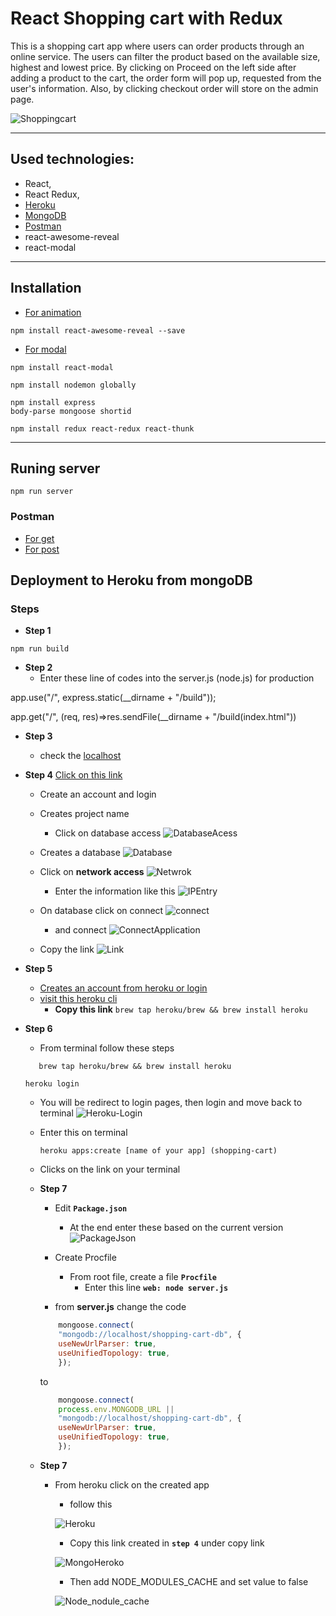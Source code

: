 # React Shopping cart with Redux

This is a shopping cart app where users can order products through  an online service.
The users can filter the product based on the available size, highest and lowest price. By clicking on Proceed on the left side after adding a product to the cart, the order form will pop up, requested from the user's information. Also, by clicking checkout order will store on the admin page.

![Shoppingcart](/img/ShoppingCart.png)

---
 ## Used technologies: 
- React, 
- React Redux,
- [Heroku](https://www.heroku.com)
- [MongoDB](https://www.mongodb.com/)
- [Postman](https://www.postman.com/)
- react-awesome-reveal
- react-modal

---
## Installation 
- [For animation ](https://www.npmjs.com/package/react-awesome-reveal)
```shell
npm install react-awesome-reveal --save
```

- [For modal ](https://www.npmjs.com/package/react-modal)
```shell
npm install react-modal
```

```shell
npm install nodemon globally 
```

```shell
npm install express 
body-parse mongoose shortid
```


```shell
npm install redux react-redux react-thunk
```

---
## Runing server

```shell
npm run server
```

### Postman
- [For get](http://localhost:5000/api/products)
- [For post](http://localhost:5000/api/products)


## Deployment to Heroku from mongoDB

### Steps
- **Step 1**

```shell
npm run build
```

- **Step 2**
    -   Enter these line of codes into the server.js (node.js) for production 

app.use("/", express.static(__dirname + "/build"));

app.get("/", (req, res)=>res.sendFile(__dirname + "/build(index.html"))

- **Step 3**
    - check the [localhost](http://localhost:5000/)

- **Step 4**
    [Click on this link](https://www.mongodb.com/cloud)
    - Create an account and login

    - Creates project name
        - Click on database access
        ![DatabaseAcess](/img/DatabaseAccess.png)

    - Creates  a database
        ![Database](/img/Database.png)

    - Click on **network access**
        ![Netwrok](/img/Netwrok.png)

        - Enter the information like this
        ![IPEntry](/img/IPEntry.png)
    

    - On database click on connect 
        ![connect](/img/Connect.png)

        - and connect 
        ![ConnectApplication](/img/ConnectApplication.png)
    
    - Copy the link
        ![Link](/img/Link.png)

- **Step 5**    
    - [Creates an account from heroku or login](https://id.heroku.com/login)
    - [visit this heroku cli](https://devcenter.heroku.com/articles/heroku-cli)
        - **Copy this link** 
            `brew tap heroku/brew && brew install heroku`

- **Step 6**  
    - From terminal follow these steps

     ```shell
        brew tap heroku/brew && brew install heroku
    ```

    ```shell
    heroku login 
    ```
    - You will be redirect to login pages, then login and move back to terminal 
        ![Heroku-Login](/img/Herokulogin.png)

    - Enter this on terminal
        ```shell
        heroku apps:create [name of your app] (shopping-cart)
        ```
    - Clicks on the link on your terminal 

    - **Step 7** 
        - Edit **`Package.json`**
            - At the end enter these based on the current version
            ![PackageJson](/img/PackageJson.png)

        - Create Procfile 
            - From root file, create a file **`Procfile`**
                - Enter this line **`web: node server.js`**
        - from **server.js** change the code
        ```js
            mongoose.connect(
            "mongodb://localhost/shopping-cart-db", {
            useNewUrlParser: true,
            useUnifiedTopology: true,
            });
        ```
        to 
        ```js
            mongoose.connect(
            process.env.MONGODB_URL ||
            "mongodb://localhost/shopping-cart-db", {
            useNewUrlParser: true,
            useUnifiedTopology: true,
            });
        ```


    - **Step 7**    
        - From heroku click on the created app

            - follow this 
             
            ![Heroku](/img/Heroku.png)

            - Copy this link created in **`step 4`** under copy link 

            ![MongoHeroko](/img/MongoHeroku.png)

            - Then add NODE_MODULES_CACHE and set value to false

            ![Node_nodule_cache](/img/NodeModule.png)

